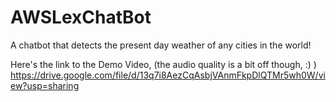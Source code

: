 # AWSLexChatBot
A chatbot that detects the present day weather of any cities in the world!

Here's the link to the Demo Video, (the audio quality is a bit off though, :) )
https://drive.google.com/file/d/13q7i8AezCqAsbjVAnmFkpDlQTMr5wh0W/view?usp=sharing
